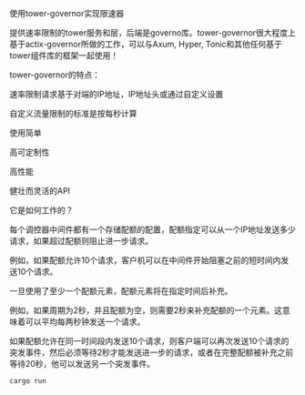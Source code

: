 使用tower-governor实现限速器

提供速率限制的tower服务和层，后端是governo库。tower-governor很大程度上基于actix-governor所做的工作，可以与Axum, Hyper, Tonic和其他任何基于tower组件库的框架一起使用！

tower-governor的特点：

速率限制请求基于对端的IP地址，IP地址头或通过自定义设置

自定义流量限制的标准是按每秒计算

使用简单

高可定制性

高性能

健壮而灵活的API


它是如何工作的？

每个调控器中间件都有一个存储配额的配置，配额指定可以从一个IP地址发送多少请求，如果超过配额则阻止进一步请求。

例如，如果配额允许10个请求，客户机可以在中间件开始阻塞之前的短时间内发送10个请求。

一旦使用了至少一个配额元素，配额元素将在指定时间后补充。

例如，如果周期为2秒，并且配额为空，则需要2秒来补充配额的一个元素。这意味着可以平均每两秒钟发送一个请求。

如果配额允许在同一时间段内发送10个请求，则客户端可以再次发送10个请求的突发事件，然后必须等待2秒才能发送进一步的请求，或者在完整配额被补充之前等待20秒，他可以发送另一个突发事件。

```shell
cargo run
```